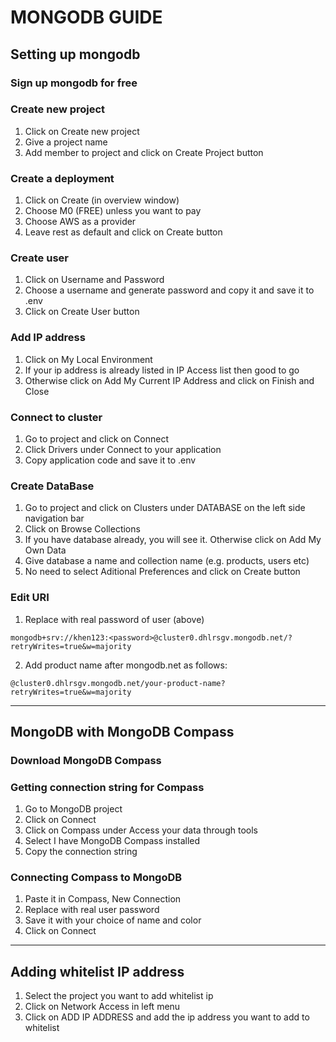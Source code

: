 # MONGODB GUIDE

## Setting up mongodb

### Sign up mongodb for free

### Create new project

1. Click on Create new project
2. Give a project name
3. Add member to project and click on Create Project button

### Create a deployment

1. Click on Create (in overview window)
2. Choose M0 (FREE) unless you want to pay
3. Choose AWS as a provider
4. Leave rest as default and click on Create button

### Create user

1. Click on Username and Password
2. Choose a username and generate password and copy it and save it to .env
3. Click on Create User button

### Add IP address

1. Click on My Local Environment
2. If your ip address is already listed in IP Access list then good to go
3. Otherwise click on Add My Current IP Address and click on Finish and Close

### Connect to cluster

1. Go to project and click on Connect
2. Click Drivers under Connect to your application
3. Copy application code and save it to .env

### Create DataBase

1. Go to project and click on Clusters under DATABASE on the left side navigation bar
2. Click on Browse Collections
3. If you have database already, you will see it. Otherwise click on Add My Own Data
4. Give database a name and collection name (e.g. products, users etc)
5. No need to select Aditional Preferences and click on Create button

### Edit URI

1. Replace <password> with real password of user (above)
```
mongodb+srv://khen123:<password>@cluster0.dhlrsgv.mongodb.net/?retryWrites=true&w=majority
```
2. Add product name after mongodb.net as follows:
```
@cluster0.dhlrsgv.mongodb.net/your-product-name?retryWrites=true&w=majority
```

---

## MongoDB with MongoDB Compass

### Download MongoDB Compass

### Getting connection string for Compass

1. Go to MongoDB project
2. Click on Connect
3. Click on Compass under Access your data through tools
4. Select I have MongoDB Compass installed
5. Copy the connection string

### Connecting Compass to MongoDB

1. Paste it in Compass, New Connection
2. Replace <password> with real user password
3. Save it with your choice of name and color
4. Click on Connect

---

## Adding whitelist IP address

1. Select the project you want to add whitelist ip
2. Click on Network Access in left menu
3. Click on ADD IP ADDRESS and add the ip address you want to add to whitelist
